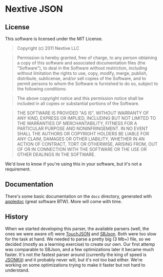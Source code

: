 Nextive JSON 
================================

License
---------
This software is licensed under the MIT License. 

> Copyright (c) 2011 Nextive LLC

> Permission is hereby granted, free of charge, to any person obtaining a copy of this software and associated documentation files (the "Software"), to deal in the Software without restriction, including without limitation the rights to use, copy, modify, merge, publish, distribute, sublicense, and/or sell copies of the Software, and to permit persons to whom the Software is furnished to do so, subject to the following conditions:

> The above copyright notice and this permission notice shall be included in all copies or substantial portions of the Software.

> THE SOFTWARE IS PROVIDED "AS IS", WITHOUT WARRANTY OF ANY KIND, EXPRESS OR IMPLIED, INCLUDING BUT NOT LIMITED TO THE WARRANTIES OF MERCHANTABILITY, FITNESS FOR A PARTICULAR PURPOSE AND NONINFRINGEMENT. IN NO EVENT SHALL THE AUTHORS OR COPYRIGHT HOLDERS BE LIABLE FOR ANY CLAIM, DAMAGES OR OTHER LIABILITY, WHETHER IN AN ACTION OF CONTRACT, TORT OR OTHERWISE, ARISING FROM, OUT OF OR IN CONNECTION WITH THE SOFTWARE OR THE USE OR OTHER DEALINGS IN THE SOFTWARE.

We'd love to know if you're using this in your software, but it's not a requirement. 


Documentation
---------
There's some basic documentation on the <code>docs</code> directory, generated with [appledoc](https://github.com/tomaz/appledoc) (great software BTW). More will come with time. 


History
---------
When we started developing this parser, the available parsers (well, the ones we were aware of) were [TouchJSON](https://github.com/TouchCode/TouchJSON) and [SBJson](https://github.com/stig/json-framework/). Both were too slow for the task at hand. We needed to parse a pretty big (3 Mb+) file, so we decided (mostly as a learning exercise) to create our own. Our first attemp was comparable to SBJson, and a few optimizations later it became much faster. It's not the fastest parser around (currently the king of speed is [JSONKit](https://github.com/johnezang/JSONKit)) and it probably never will, but it's not too bad either. We're working on some optimizations trying to make it faster but not hard to understand.

